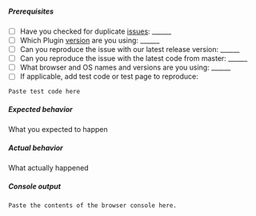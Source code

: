 <!-- If you are raising a bug playing a stream, you must fill out the following or your issue may not be responded to. For features or improvements, you may delete this. -->
##### Prerequisites
- [ ] Have you checked for duplicate [issues](https://github.com/kaltura/kaltura-player-roku/issues): ______
- [ ] Which Plugin [version](https://github.com/kaltura/kaltura-player-roku/releases) are you using: ______
- [ ] Can you reproduce the issue with our latest release version: ______
- [ ] Can you reproduce the issue with the latest code from master: ______
- [ ] What browser and OS names and versions are you using: ______
- [ ] If applicable, add test code or test page to reproduce: 
```
Paste test code here
```

##### Expected behavior
What you expected to happen

##### Actual behavior
What actually happened

##### Console output
```
Paste the contents of the browser console here.
```
